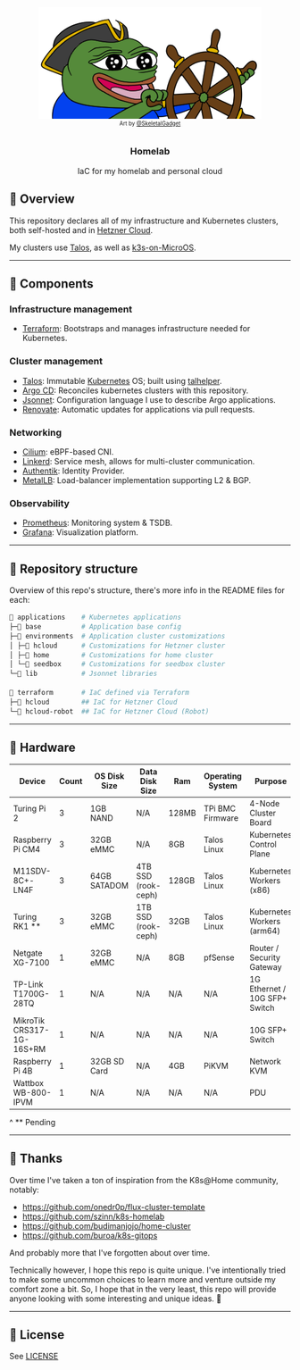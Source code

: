 <p align="center">
  <a href="#"><img src="docs/img/k8shappy.png"></a>
  <br>
  <sup><sup>
    Art by <a href="https://twitter.com/SkeletalGadget">@SkeletalGadget</a>
  </sup></sup>
  <h3 align="center">Homelab</h2>
  <p align="center">
    IaC for my homelab and personal cloud
  </p>
</p>

## 📖 Overview

This repository declares all of my infrastructure and Kubernetes clusters, both self-hosted and in [Hetzner Cloud](https://www.hetzner.com/).

My clusters use [Talos](https://talos.dev/), as well as [k3s-on-MicroOS](https://github.com/kube-hetzner/terraform-hcloud-kube-hetzner).

---

## 🎨 Components

### Infrastructure management

- [Terraform](https://github.com/hashicorp/terraform): Bootstraps and manages infrastructure needed for Kubernetes.

### Cluster management

- [Talos](https://www.talos.dev): Immutable [Kubernetes](https://kubernetes.io/) OS; built using [talhelper](https://github.com/budimanjojo/talhelper).
- [Argo CD](https://github.com/argoproj/argo-cd): Reconciles kubernetes clusters with this repository.
- [Jsonnet](https://jsonnet.org/): Configuration language I use to describe Argo applications.
- [Renovate](https://github.com/renovatebot/renovate): Automatic updates for applications via pull requests.

### Networking

- [Cilium](https://cilium.io): eBPF-based CNI.
- [Linkerd](https://linkerd.io): Service mesh, allows for multi-cluster communication.
- [Authentik](https://goauthentik.io): Identity Provider.
- [MetalLB](https://metallb.universe.tf/): Load-balancer implementation supporting L2 & BGP.

### Observability

- [Prometheus](https://prometheus.io): Monitoring system & TSDB.
- [Grafana](https://grafana.com): Visualization platform.

---

## 📂 Repository structure

Overview of this repo's structure, there's more info in the README files for each:

```sh
📁 applications    # Kubernetes applications
├─📁 base          # Application base config
├─📁 environments  # Application cluster customizations
│ ├─📁 hcloud      # Customizations for Hetzner cluster
│ ├─📁 home        # Customizations for home cluster
│ └─📁 seedbox     # Customizations for seedbox cluster
└─📁 lib           # Jsonnet libraries

📁 terraform       # IaC defined via Terraform
├─📁 hcloud        ## IaC for Hetzner Cloud
└─📁 hcloud-robot  ## IaC for Hetzner Cloud (Robot)
```

---

## 🔧 Hardware

| Device                    | Count | OS Disk Size | Data Disk Size      | Ram   | Operating System | Purpose                       |
| ------------------------- | ----- | ------------ | ------------------- | ----- | ---------------- | ----------------------------- |
| Turing Pi 2               | 3     | 1GB NAND     | N/A                 | 128MB | TPi BMC Firmware | 4-Node Cluster Board          |
| Raspberry Pi CM4          | 3     | 32GB eMMC    | N/A                 | 8GB   | Talos Linux      | Kubernetes Control Plane      |
| M11SDV-8C+-LN4F           | 3     | 64GB SATADOM | 4TB SSD (rook-ceph) | 128GB | Talos Linux      | Kubernetes Workers (x86)      |
| Turing RK1 \*\*           | 3     | 32GB eMMC    | 1TB SSD (rook-ceph) | 32GB  | Talos Linux      | Kubernetes Workers (arm64)    |
| Netgate XG-7100           | 1     | 32GB eMMC    | N/A                 | 8GB   | pfSense          | Router / Security Gateway     |
| TP-Link T1700G-28TQ       | 1     | N/A          | N/A                 | N/A   | N/A              | 1G Ethernet / 10G SFP+ Switch |
| MikroTik CRS317-1G-16S+RM | 1     | N/A          | N/A                 | N/A   | N/A              | 10G SFP+ Switch               |
| Raspberry Pi 4B           | 1     | 32GB SD Card | N/A                 | 4GB   | PiKVM            | Network KVM                   |
| Wattbox WB-800-IPVM       | 1     | N/A          | N/A                 | N/A   | N/A              | PDU                           |

^ \*\* Pending

---

## 🤝 Thanks

Over time I've taken a ton of inspiration from the K8s@Home community, notably:

- https://github.com/onedr0p/flux-cluster-template
- https://github.com/szinn/k8s-homelab
- https://github.com/budimanjojo/home-cluster
- https://github.com/buroa/k8s-gitops

And probably more that I've forgotten about over time.

Technically however, I hope this repo is quite unique. I've intentionally tried to make some uncommon choices to learn more and venture outside my comfort zone a bit. So, I hope that in the very least, this repo will provide anyone looking with some interesting and unique ideas. 🙂

---

## 🔏 License

See [LICENSE](./LICENSE)
